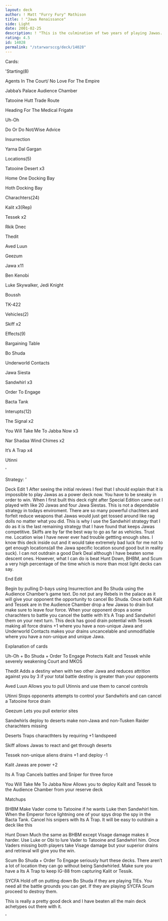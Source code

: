 ```yaml
---
layout: deck
author: ! Matt "Furry Fury" Mathison
title: ! "Jawa Renaissance"
side: Light
date: 2001-02-25
description: ! "This is the culmination of two years of playing Jawas.  It’s actually not bad if you give it a chance."
rating: 4.5
id: 14028
permalink: "/starwarsccg/deck/14028"
---
```

Cards: 

'Starting(8)

Agents In The Court/  No Love For The Empire

Jabba’s Palace Audience Chamber

Tatooine Hutt Trade Route

Heading For The Medical Frigate

Uh-Oh

Do Or Do Not/Wise Advice

Insurrection

Yarna Dal Gargan


Locations(5)

Tatooine Desert x3

Home One Docking Bay

Hoth Docking Bay


Charachters(24)

Kalit x3(Rep)

Tessek x2

Rkik Dnec

Thedit

Aved Luun

Geezum

Jawa x11

Ben Kenobi

Luke Skywalker, Jedi Knight

Boussh

TK-422


Vehicles(2)

Skiff x2


Effects(9)

Bargaining Table

Bo Shuda

Underworld Contacts

Jawa Siesta

Sandwhirl x3

Order To Engage

Bacta Tank


Interupts(12)

The Signal x2

You Will Take Me To Jabba Now x3

Nar Shadaa Wind Chimes x2

It’s A Trap x4

Utinni



'

Strategy: '

Deck Edit 1 After seeing the initial reviews I feel that I should explain that it is impossible to play Jawas as a power deck now.  You have to be sneaky in order to win.  When I first built this deck right after Special Edition came out I played with like 20 Jawas and four Jawa Siestas.  This is not a dependable strategy in todays enviroment.  There are so many powerful chachters and forfeit reduce weapons that Jawas would just get tossed around like rag dolls no matter what you did. This is why I use the Sandwhirl strategy that I do as it is the last remaining strategy that I have found that keeps Jawas competitive.  Skiffs are by far the best way to go as far as vehicles. Trust me. Location wise I have never ever had trouble gettting enough sites. I know this deck inside out and it would take extremely bad luck for me not to get enough locations(all the Jawa specific location sound good but in reality suck). I can not outdrain a good Dark Deal although I have beaten some descent ones.  However, what I can do is beat Hunt Down, BHBM, and Scum a very high percentage of the time which is more than most light decks can say. 

End Edit


Begin by pulling D-bays using Insurrection and Bo Shuda using the Audience Chamber’s game text. Do not put any Rebels in the palace as it will give your opponent the opportunity to cancel Bo Shuda. Once both Kalit and Tessek are in the Audience Chamber drop a few Jawas to drain but make sure to leave four force.  When your opponent drops a some charachters to battle you cancel the battle with It’s A Trap and Sandwhirl them on your next turn.  This deck has good drain potential with Tessek making all force drains +1 where you have a non-unique Jawa and Underworld Contacts makes your drains uncancelable and unmodifiable where you have a non-unique and unique Jawa.


Explanation of cards

Uh-Oh + Bo Shuda + Order To Engage Protects Kalit and Tessek while severely weakening Court and MKOS

Thedit Adds a destiny when with two other Jawa and reduces attrition against you by 3 if your total battle destiny is greater than your opponents

Aved Luun Allows you to pull Utinnis and use them to cancel controls

Utinni Stops opponents attempts to control your Sandwhirls and can cancel a Tatooine force drain 

Geezum Lets you pull exterior sites

Sandwhirls deploy to deserts make non-Jawa and non-Tusken Raider charachters missing

Deserts Traps characthters by requiring +1 landspeed

Skiff allows Jawas to react and get through deserts

Tessek non-unique aliens drains +1 and deploy -1

Kalit Jawas are power +2

Its A Trap Cancels battles and Sniper for three force

You Will Take Me To Jabba Now Allows you to deploy Kalit and Tessek to the Audience Chamber from your reserve deck


Matchups

BHBM Make Vader come to Tatooine if he wants Luke then Sandwhirl him.  When the Emperor force lightning one of your spys drop the spy in the Bacta Tank.  Cancel his snipers with Its A Trap.  It will be easy to outdrain a deck like this


Hunt Down  Much the same as BHBM except Visage damage makes it harder.  Use Luke or Obi to lure Vader to Tatooine and Sandwhirl him.  Once Vaders missing both players take Visage damage but your superior drains and retrieval will give you the win.


Scum  Bo Shuda + Order To Engage seriously hurt these decks.  There aren’t a lot of location they can go without being Sandwhirled.  Make sure you have a Its A Trap to keep IG-88 from capturing Kalit or Tessik.


SYCFA  Hold off on putting down Bo Shuda if they are playing TIEs.  You need all the battle grounds you can get.  If they are playing SYCFA Scum proceed to destroy them.


This is really a pretty good deck and I have beaten all the main deck achetypes out there with it.  

'
